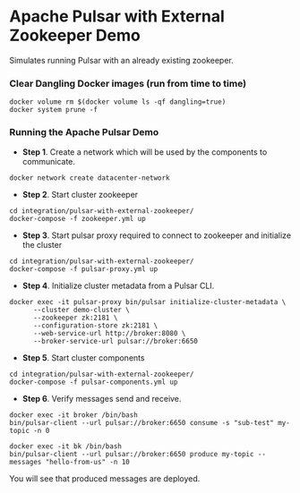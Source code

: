 # Apache Pulsar with External Zookeeper Demo
Simulates running Pulsar with an already existing zookeeper.

### Clear Dangling Docker images (run from time to time)
```
docker volume rm $(docker volume ls -qf dangling=true)
docker system prune -f
```

### Running the Apache Pulsar Demo

- **Step 1**. Create a network which will be used by the components to communicate.

```
docker network create datacenter-network
```

- **Step 2**. Start cluster zookeeper
```
cd integration/pulsar-with-external-zookeeper/
docker-compose -f zookeeper.yml up
```

- **Step 3**. Start pulsar proxy required to connect to zookeeper and initialize the cluster
```
cd integration/pulsar-with-external-zookeeper/
docker-compose -f pulsar-proxy.yml up
```

- **Step 4**. Initialize cluster metadata from a Pulsar CLI.

```
docker exec -it pulsar-proxy bin/pulsar initialize-cluster-metadata \
      --cluster demo-cluster \
      --zookeeper zk:2181 \
      --configuration-store zk:2181 \
      --web-service-url http://broker:8080 \
      --broker-service-url pulsar://broker:6650
```

- **Step 5**. Start cluster components

```
cd integration/pulsar-with-external-zookeeper/
docker-compose -f pulsar-components.yml up
```
  

- **Step 6**. Verify messages send and receive. 

```
docker exec -it broker /bin/bash
bin/pulsar-client --url pulsar://broker:6650 consume -s "sub-test" my-topic -n 0
```

```
docker exec -it bk /bin/bash
bin/pulsar-client --url pulsar://broker:6650 produce my-topic --messages "hello-from-us" -n 10
```

You will see that produced messages are deployed.

